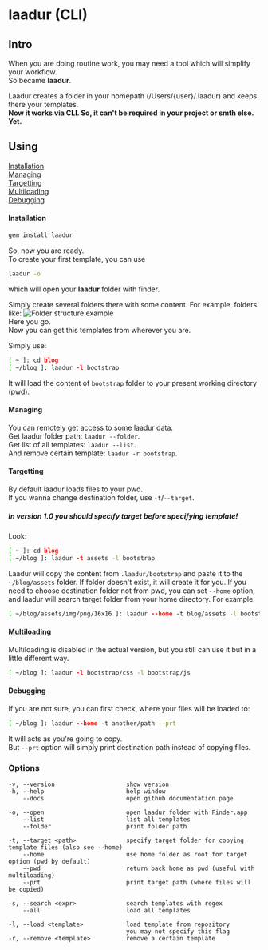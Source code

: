 # laadur (CLI)

## Intro
When you are doing routine work, you may need a tool which will simplify your workflow.  
So became **laadur**.

Laadur creates a folder in your homepath (/Users/{user}/.laadur) and keeps there your templates.  
**Now it works via CLI. So, it can't be required in your project or smth else. Yet.**

## Using
[Installation](#installation)  
[Managing](#managing)  
[Targetting](#targetting)  
[Multiloading](#multiloading)  
[Debugging](#debugging)  

#### Installation
```sh
gem install laadur
```
So, now you are ready.  
To create your first template, you can use
```sh
laadur -o
```
which will open your **laadur** folder with finder.  

Simply create several folders there with some content.
For example, folders like:
![Folder structure example](http://d1zjcuqflbd5k.cloudfront.net/files/acc_127427/Rqjt?response-content-disposition=inline;%20filename=Screen%20Shot%202013-10-29%20at%2012.24.34%20PM.png;%20filename*=UTF-8%27%27Screen%20Shot%202013-10-29%20at%2012.24.34%20PM.png&Expires=1383042517&Signature=Gun9Ejh5oAcvkZMFclne-84ATu4xa9Pu1Yh4tJOnCKBw8pOTYfD2pCHMfEr7uDMDFuIxaHBt15WlcDnMjHhZeA1MNHnlK2D1dDqSldgWf7YOpgYe3ImiM3q8XiDdukyLxjpcE-kaSxkBu5kuZxAU5fuk4pTOv4o8V8WEzavhjsI_&Key-Pair-Id=APKAJTEIOJM3LSMN33SA)  
Here you go.  
Now you can get this templates from wherever you are.

Simply use:
```sh
[ ~ ]: cd blog
[ ~/blog ]: laadur -l bootstrap
```
It will load the content of `bootstrap` folder to your present working directory (pwd).  

#### Managing
You can remotely get access to some laadur data.  
Get laadur folder path: `laadur --folder`.  
Get list of all templates: `laadur --list`.  
And remove certain template: `laadur -r bootstrap`.   

#### Targetting
By default laadur loads files to your pwd.  
If you wanna change destination folder, use `-t`/`--target`.  
##### _In version 1.0 you should specify **target** before specifying template!_
Look:
```sh
[ ~ ]: cd blog
[ ~/blog ]: laadur -t assets -l bootstrap
```
Laadur will copy the content from `.laadur/bootstrap` and paste it to the `~/blog/assets` folder. If folder doesn't exist, it will create it for you. 
If you need to choose destination folder not from pwd, you can set `--home` option, and laadur will search target folder from your home directory. 
For example:
```sh
[ ~/blog/assets/img/png/16x16 ]: laadur --home -t blog/assets -l bootstrap
```

#### Multiloading
Multiloading is disabled in the actual version, but you still can use it but in a little different way.
```sh
[ ~/blog ]: laadur -l bootstrap/css -l bootstrap/js
```

#### Debugging
If you are not sure, you can first check, where your files will be loaded to:
```sh
[ ~/blog ]: laadur --home -t another/path --prt
```
It will acts as you're going to copy.  
But `--prt` option will simply print destination path instead of copying files. 
### Options
```
-v, --version                    show version
-h, --help                       help window
    --docs                       open github documentation page

-o, --open                       open laadur folder with Finder.app
    --list                       list all templates
    --folder                     print folder path

-t, --target <path>              specify target folder for copying template files (also see --home)
    --home                       use home folder as root for target option (pwd by default)
    --pwd                        return back home as pwd (useful with multiloading)
    --prt                        print target path (where files will be copied)

-s, --search <expr>              search templates with regex
    --all                        load all templates

-l, --load <template>            load template from repository
                                 you may not specify this flag
-r, --remove <template>          remove a certain template
```
